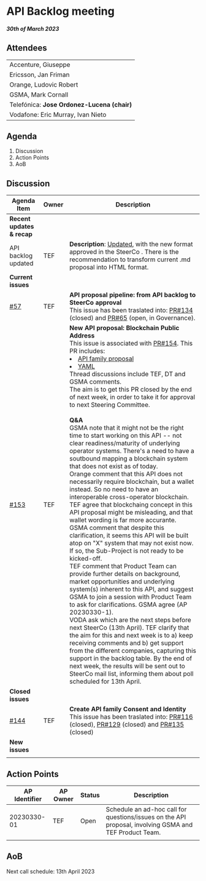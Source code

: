 # API Backlog meeting

#### *30th of March 2023*

## Attendees

| |
| --- |
|Accenture, Giuseppe|
|Ericsson, Jan Friman|
|Orange, Ludovic Robert|
|GSMA, Mark Cornall|
|Telefónica: **Jose Ordonez-Lucena (chair)**|
|Vodafone: Eric Murray, Ivan Nieto|


## Agenda


1. Discussion
2. Action Points
3. AoB



## Discussion

| **Agenda  Item**  |  Owner| Description |
| ----------- | --- | ----------- |
| **Recent updates & recap** | | 
| API backlog updated | TEF |**Description**: [Updated](https://github.com/camaraproject/WorkingGroups/blob/main/APIBacklog/documentation/APIBacklog.md), with the new format approved in the SteerCo . There is the recommendation to transform current .md proposal into HTML format. |
| **Current issues** |  |  |
|  [#57](https://github.com/camaraproject/WorkingGroups/issues/57)  | TEF | **API proposal pipeline: from API backlog to SteerCo approval**<br> This issue has been traslated into: [PR#134](https://github.com/camaraproject/WorkingGroups/issues/134) (closed) and [PR#65](https://github.com/camaraproject/Governance/pull/65) (open, in Governance).  |
| [#153](https://github.com/camaraproject/WorkingGroups/issues/153)  | TEF | **New API proposal: Blockchain Public Address**</br> This issue is associated with [PR#154](https://github.com/camaraproject/WorkingGroups/pull/154). This PR includes: <br><li> [API family proposal](https://github.com/camaraproject/WorkingGroups/pull/154/files#diff-bc4cef8af2ee8790fd4d796a87bf7d198a1c7439fd79c75ed535276b13048fac) </li><li>[YAML](https://github.com/camaraproject/WorkingGroups/pull/154/files#diff-bc4cef8af2ee8790fd4d796a87bf7d198a1c7439fd79c75ed535276b13048fac) <br> Thread discussions include TEF, DT and GSMA comments. <br> The aim is to get this PR closed by the end of next week, in order to take it for approval to next Steering Committee.<br><br> **Q&A** <br> GSMA note that it might not be the right time to start working on this API -- not clear readiness/maturity of underlying operator systems. There's a need to have a soutbound mapping a blockchain system that does not exist as of today. <br> Orange comment that this API does not necessarily require blockchain, but a wallet instead. So no need to have an interoperable cross-operator blockchain. <br> TEF agree that blockchaing concept in this API proposal might be misleading, and that wallet wording is far more accurante. <br> GSMA comment that despite this clarification, it seems this API will be built atop on "X" system that may not exist now. If so, the Sub-Project is not ready to be kicked-off. <br> TEF comment that Product Team can provide further details on background, market opportunities and underlying system(s) inherent to this API, and suggest GSMA to join a session with Product Team to ask for clarifications. GSMA agree (AP 20230330-1). <br> VODA ask which are the next steps before next SteerCo (13th April). TEF clarify that the aim for this and next week is to a) keep receiving comments and b) get support from the different companies, capturing this support in the backlog table. By the end of next week, the results will be sent out to SteerCo mail list, informing them about poll scheduled for 13th April.| 
| **Closed issues** |  |  |
| [#144](https://github.com/camaraproject/WorkingGroups/issues/144)  | TEF | **Create API family Consent and Identity**</br> This issue has been traslated into: [PR#116](https://github.com/camaraproject/WorkingGroups/pull/116) (closed), [PR#129](https://github.com/camaraproject/WorkingGroups/pull/129) (closed) and [PR#135](https://github.com/camaraproject/WorkingGroups/pull/135)  (closed) |
| **New issues** |  | |
| | | |
  
## Action Points

| AP Identifier | AP Owner | Status | Description |
| ------------- | -------- | ------ | ----------- |
| 20230330-01 | TEF | Open | Schedule an ad-hoc call for questions/issues on the API proposal, involving GSMA and TEF Product Team. |
| |  | | |




## AoB

Next call schedule: 13th April 2023
 
